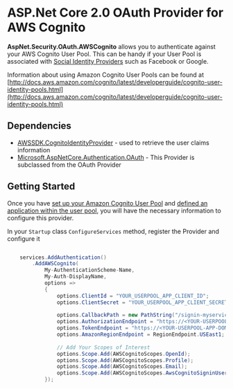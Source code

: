 # ASP.Net Core 2.0 OAuth Provider for AWS Cognito

**AspNet.Security.OAuth.AWSCognito** allows you to authenticate against your AWS Cognito User Pool. This can be handy if your User Pool is associated with [Social Identity Providers](http://docs.aws.amazon.com/cognito/latest/developerguide/cognito-user-pools-social.html) such as Facebook or Google.

Information about using Amazon Cognito User Pools can be found at [http://docs.aws.amazon.com/cognito/latest/developerguide/cognito-user-identity-pools.html](http://docs.aws.amazon.com/cognito/latest/developerguide/cognito-user-identity-pools.html)

## Dependencies

* [AWSSDK.CognitoIdentityProvider](https://www.nuget.org/packages/AWSSDK.CognitoIdentityProvider/) - used to retrieve the user claims information
* [Microsoft.AspNetCore.Authentication.OAuth](https://www.nuget.org/packages/Microsoft.AspNetCore.Authentication.OAuth/) - This Provider is subclassed from the OAuth Provider

## Getting Started

Once you have [set up your Amazon Cognito User Pool](http://docs.aws.amazon.com/cognito/latest/developerguide/getting-started-with-cognito-user-pools.html) and [defined an application within the user pool](http://docs.aws.amazon.com/cognito/latest/developerguide/cognito-user-pools-app-integration.html), you will have the necessary information to configure this provider.

In your `Startup` class `ConfigureServices` method, register the Provider and configure it 

```csharp

    services.AddAuthentication()
        .AddAWSCognito(
            My-AuthenticationScheme-Name,
            My-Auth-DisplayName,
            options =>
            {
                options.ClientId = "YOUR_USERPOOL_APP_CLIENT_ID";
                options.ClientSecret = "YOUR_USERPOOL_APP_CLIENT_SECRET";
                
                options.CallbackPath = new PathString("/signin-myservice"); // Your UserPool App Callback Url
                options.AuthorizationEndpoint = "https://<YOUR-USERPOOL-APP-DOMAIN-PREFIX>.auth.us-east-1.amazoncognito.com/authorize";
                options.TokenEndpoint = "https://<YOUR-USERPOOL-APP-DOMAIN-PREFIX>.auth.us-east-1.amazoncognito.com/token";
                options.AmazonRegionEndpoint = RegionEndpoint.USEast1; // AWS Region of your Cognito User Pool
                
                // Add Your Scopes of Interest
                options.Scope.Add(AWSCognitoScopes.OpenId);
                options.Scope.Add(AWSCognitoScopes.Profile);
                options.Scope.Add(AWSCognitoScopes.Email);
                options.Scope.Add(AWSCognitoScopes.AwsCognitoSigninUserAdmin);
            });

```
